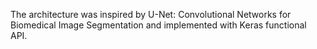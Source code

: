 The architecture was inspired by U-Net: Convolutional Networks for Biomedical Image Segmentation and implemented with Keras functional API.
